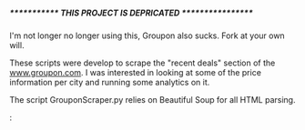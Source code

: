 ##### *********** THIS PROJECT IS DEPRICATED ****************

I'm not longer no longer using this, Groupon also sucks. Fork at your own will.

These scripts were develop to scrape the "recent deals" section of the www.groupon.com.
I was interested in looking at some of the price information per city and running some analytics
on it.

The script GrouponScraper.py relies on Beautiful Soup for all HTML parsing.

:


